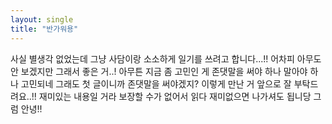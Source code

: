```yaml
---
layout: single
title: "반가워용"
---
```

사실 별생각 없었는데 그냥 사담이랑 소소하게 일기를 쓰려고 합니다...!!
어차피 아무도 안 보겠지만 그래서 좋은 거..!
아무튼 지금 좀 고민인 게 존댓말을 써야 하나 말아야 하나 고민되네
그래도 첫 글이니까 존댓말을 써야겠지?
이렇게 만난 거 앞으로 잘 부탁드려요..!!
재미있는 내용일 거라 보장할 수가 없어서 읽다 재미없으면 나가셔도 됩니당
그럼 안녕!!
